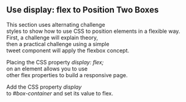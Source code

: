 ﻿## Use display: flex to Position Two Boxes

This section uses alternating challenge   
styles to show how to use CSS to position elements in a flexible way.    
First, a challenge will explain theory,    
then a practical challenge using a simple   
tweet component will apply the flexbox concept.   

Placing the CSS property *display: flex;*   
on an element allows you to use    
other flex properties to build a responsive page.    

Add the CSS property *display*   
to *#box-container* and set its value to flex.   
